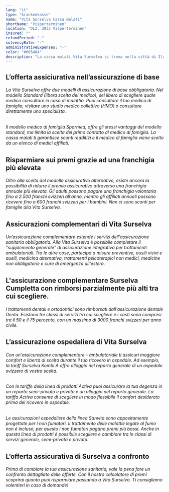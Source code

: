 ```yaml
---
lang: "it"
type: "krankenkasse"
name: "Vita Surselva Cassa malati"
shortName: "Visperterminen"
location: "DLZ, 3932 Visperterminen"
insured: ""
refundPeriod: "-"
solvencyRate: "-"
administrativeExpenses: "-"
color: "#005484"
description: "La cassa malati Vita Surselva si trova nella città di Ilanz, nella regione di Surselva, nel cantone dei Grigioni anche se è attiva in tutta la Svizzera. L'assicurazione sanitaria è stata creata nel 1991 dalla fusione tra la cassa malati Ruis e il gruppo ÖKK. Oggi la compagnia ha circa 5.000 assicurati, rendendola una delle assicurazioni sanitarie più piccole della Svizzera."
---
```


## L’offerta assiciurativa nell’assicurazione di base

###### La Vita Surselva offre due modelli di assicurazione di base obbligatoria. Nel modello Standard (libera scelta del medico), sei libero di scegliere quale medico consultare in caso di malattia. Puoi consultare il tuo medico di famiglia, visitare uno studio medico collettivo (HMO) o consultare direttamente uno specialista.

###### Il modello medico di famiglia Sparmed, offre gli stessi vantaggi del modello standard, ma limita la scelta del primo contatto al medico di famiglia. La cassa malati ti garantisce sconti redditizi e il medico di famiglia viene scelto da un elenco di medici affiliati.

## Risparmiare sui premi grazie ad una franchigia più elevata

###### Oltre alla scelta del modello assicurativo alternativo, esiste ancora la possibilità di ridurre il premio assicurativo attraverso una franchigia annuale più elevata. Gli adulti possono pagare una franchigia volontaria fino a 2.500 franchi svizzeri all'anno, mentre gli affiliati annuali possono ricevere fino a 600 franchi svizzeri per i bambini. Non ci sono sconti per famiglie alla Vita Surselva.

## Assicurazioni complementari di Vita Surselva

###### Un’assicurazione complementare estende i servizi dell'assicurazione sanitaria obbligatoria. Alla Vita Surselva è possibile completare il "supplemento generale" di assicurazione integrativa per trattamenti ambulatoriali. Tra le altre cose, partecipa a misure preventive, ausili visivi e ausili, medicina alternativa, trattamenti psicoterapici non medici, medicine non obbligatorie e cure di emergenza all'estero.

## L'assicurazione complementare Surselva Cumpletta con rimborsi parzialmente più alti tra cui scegliere.

###### I trattamenti dentali e ortodontici sono rimborsati dall'assicurazione dentale Denta. Esistono tre classi di servizi tra cui scegliere e i costi sono compresi tra il 50 e il 75 percento, con un massimo di 3000 franchi svizzeri per anno civile.

## L’assicurazione ospedaliera di Vita Surselva

###### Con un'assicurazione complementare - ambulatoriale ti assicuri maggiore comfort e libertà di scelta durante il tuo ricovero in ospedale. Ad esempio, la tariff Surselva Kombi A offre alloggio nel reparto generale di un ospedale svizzero di vostra scelta.

###### Con le tariffe della linea di prodotti Activa puoi assicurare la tua degenza in un reparto semi-privato e privato e un alloggio nel reparto generale. La tariffa Activa consente di scegliere in modo flessibile il comfort desiderato prima del ricovero in ospedale.

###### Le assicurazioni ospedaliere della linea Sanvita sono appositamente progettate per i non fumatori. Il trattamento delle malattie legate al fumo non è incluso, per questo i non fumatori pagano premi più bassi. Anche in questa linea di prodotti è possibile scegliere e cambiare tra le classi di servizi generale, semi-privata e privata.

## L’offerta assicurativa di Surselva a confronto

###### Prima di cambiare la tua assicurazione sanitaria, vale la pena fare un confronto dettagliato delle offerte. Con il nostro calcolatore di premi scoprirai quanto puoi risparmiare passando a Vita Surselva. Ti consigliamo volentieri in caso di domande!

